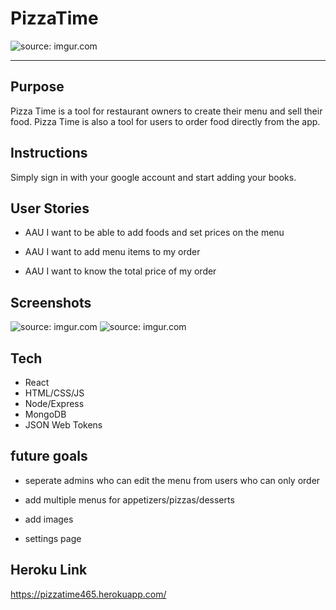 # PizzaTime

<img src="https://cdn.popmenu.com/image/upload/c_limit,f_auto,h_1440,q_auto,w_1440/v8k9fthvp3yxyhn4urvo.jpg" title="source: imgur.com" />

---

## Purpose

Pizza Time is a tool for restaurant owners to create their menu and sell their food. Pizza Time is also a tool for users to order food directly from the app.


## Instructions

Simply sign in with your google account and start adding your books. 

## User Stories
* AAU I want to be able to add foods and set prices on the menu

* AAU I want to add menu items to my order

* AAU I want to know the total price of my order

## Screenshots

<img src="https://i.imgur.com/Nms5BQt.png" title="source: imgur.com" />

<img src="https://i.imgur.com/U0PVKpN.png" title="source: imgur.com" />

## Tech

* React
* HTML/CSS/JS
* Node/Express
* MongoDB
* JSON Web Tokens

## future goals

* seperate admins who can edit the menu from users who can only order

* add multiple menus for appetizers/pizzas/desserts

* add images

* settings page

## Heroku Link

https://pizzatime465.herokuapp.com/